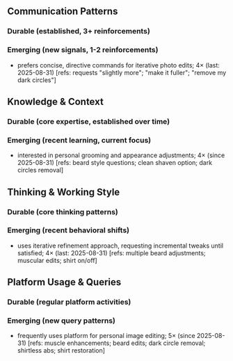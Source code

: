 ## Communication Patterns
### Durable (established, 3+ reinforcements)

### Emerging (new signals, 1-2 reinforcements)
- prefers concise, directive commands for iterative photo edits; 4× (last: 2025-08-31) [refs: requests "slightly more"; "make it fuller"; "remove my dark circles"]

## Knowledge & Context
### Durable (core expertise, established over time)

### Emerging (recent learning, current focus)
- interested in personal grooming and appearance adjustments; 4× (since 2025-08-31) [refs: beard style questions; clean shaven option; dark circles removal]

## Thinking & Working Style
### Durable (core thinking patterns)

### Emerging (recent behavioral shifts)
- uses iterative refinement approach, requesting incremental tweaks until satisfied; 4× (last: 2025-08-31) [refs: multiple beard adjustments; muscular edits; shirt on/off]

## Platform Usage & Queries
### Durable (regular platform activities)

### Emerging (new query patterns)
- frequently uses platform for personal image editing; 5× (since 2025-08-31) [refs: muscle enhancements; beard edits; dark circle removal; shirtless abs; shirt restoration]